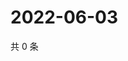 # 2022-06-03

共 0 条

<!-- BEGIN WEIBO -->
<!-- 最后更新时间 Fri Jun 03 2022 11:11:14 GMT+0800 (China Standard Time) -->

<!-- END WEIBO -->
